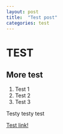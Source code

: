 ```yaml
---
layout: post
title:  "Test post"
categories: test
---
```


# TEST
## More test
 1. Test 1
 2. Test 2
 3. Test 3

 Testy testy test

 [Test link!](https:\\www.lnu.se)